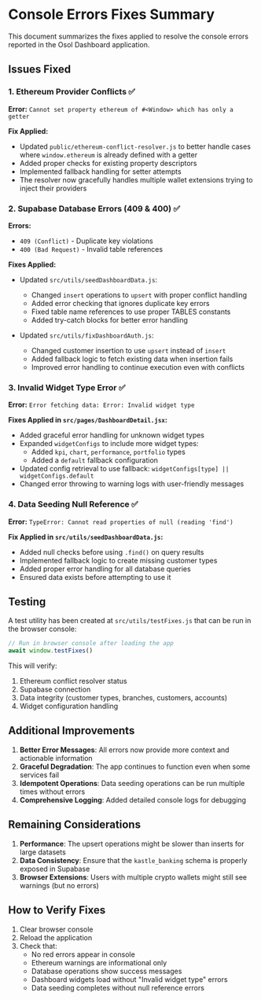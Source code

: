 # Console Errors Fixes Summary

This document summarizes the fixes applied to resolve the console errors reported in the Osol Dashboard application.

## Issues Fixed

### 1. Ethereum Provider Conflicts ✅
**Error:** `Cannot set property ethereum of #<Window> which has only a getter`

**Fix Applied:**
- Updated `public/ethereum-conflict-resolver.js` to better handle cases where `window.ethereum` is already defined with a getter
- Added proper checks for existing property descriptors
- Implemented fallback handling for setter attempts
- The resolver now gracefully handles multiple wallet extensions trying to inject their providers

### 2. Supabase Database Errors (409 & 400) ✅
**Errors:** 
- `409 (Conflict)` - Duplicate key violations
- `400 (Bad Request)` - Invalid table references

**Fixes Applied:**
- Updated `src/utils/seedDashboardData.js`:
  - Changed `insert` operations to `upsert` with proper conflict handling
  - Added error checking that ignores duplicate key errors
  - Fixed table name references to use proper TABLES constants
  - Added try-catch blocks for better error handling

- Updated `src/utils/fixDashboardAuth.js`:
  - Changed customer insertion to use `upsert` instead of `insert`
  - Added fallback logic to fetch existing data when insertion fails
  - Improved error handling to continue execution even with conflicts

### 3. Invalid Widget Type Error ✅
**Error:** `Error fetching data: Error: Invalid widget type`

**Fixes Applied in `src/pages/DashboardDetail.jsx`:**
- Added graceful error handling for unknown widget types
- Expanded `widgetConfigs` to include more widget types:
  - Added `kpi`, `chart`, `performance`, `portfolio` types
  - Added a `default` fallback configuration
- Updated config retrieval to use fallback: `widgetConfigs[type] || widgetConfigs.default`
- Changed error throwing to warning logs with user-friendly messages

### 4. Data Seeding Null Reference ✅
**Error:** `TypeError: Cannot read properties of null (reading 'find')`

**Fix Applied in `src/utils/seedDashboardData.js`:**
- Added null checks before using `.find()` on query results
- Implemented fallback logic to create missing customer types
- Added proper error handling for all database queries
- Ensured data exists before attempting to use it

## Testing

A test utility has been created at `src/utils/testFixes.js` that can be run in the browser console:

```javascript
// Run in browser console after loading the app
await window.testFixes()
```

This will verify:
1. Ethereum conflict resolver status
2. Supabase connection
3. Data integrity (customer types, branches, customers, accounts)
4. Widget configuration handling

## Additional Improvements

1. **Better Error Messages**: All errors now provide more context and actionable information
2. **Graceful Degradation**: The app continues to function even when some services fail
3. **Idempotent Operations**: Data seeding operations can be run multiple times without errors
4. **Comprehensive Logging**: Added detailed console logs for debugging

## Remaining Considerations

1. **Performance**: The upsert operations might be slower than inserts for large datasets
2. **Data Consistency**: Ensure that the `kastle_banking` schema is properly exposed in Supabase
3. **Browser Extensions**: Users with multiple crypto wallets might still see warnings (but no errors)

## How to Verify Fixes

1. Clear browser console
2. Reload the application
3. Check that:
   - No red errors appear in console
   - Ethereum warnings are informational only
   - Database operations show success messages
   - Dashboard widgets load without "Invalid widget type" errors
   - Data seeding completes without null reference errors